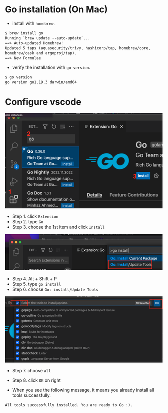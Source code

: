 # Go installation (On Mac)
- install with `homebrew`.

```
$ brew install go
Running `brew update --auto-update`...
==> Auto-updated Homebrew!
Updated 5 taps (aquasecurity/trivy, hashicorp/tap, homebrew/core, homebrew/cask and argoproj/tap).
==> New Formulae

```

- verify the installation with `go version`.

```
$ go version
go version go1.19.3 darwin/amd64

```

# Configure vscode
![alt text for screen readers](./vscode_step1.png "vscode configuration 1")
- Step 1. click `Extension`
- Step 2. type `Go`
- Step 3. choose the 1st item and click `Install`

![alt text for screen readers](./vscode_step2.png "vscode configuration 2")
- Step 4. Alt + Shift + P
- Step 5. type `go install`
- Step 6. choose `Go: install/Update Tools`

![alt text for screen readers](./vscode_step3.png "vscode configuration 3")
- Step 7. choose `all`
- Step 8. click `OK` on right

- When you see the following message, it means you already install all tools successfully.
```
All tools successfully installed. You are ready to Go :).
```
